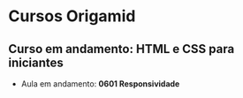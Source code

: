 # Cursos Origamid

## Curso em andamento: HTML e CSS para iniciantes
- Aula em andamento: **0601 Responsividade**